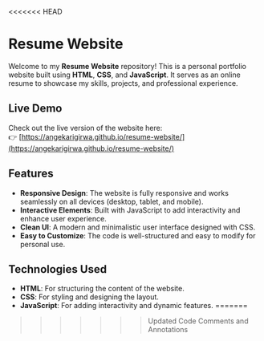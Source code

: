 <<<<<<< HEAD
# Resume Website

Welcome to my **Resume Website** repository! This is a personal portfolio website built using **HTML**, **CSS**, and **JavaScript**. It serves as an online resume to showcase my skills, projects, and professional experience.

## Live Demo

Check out the live version of the website here:  
👉 [https://angekarigirwa.github.io/resume-website/](https://angekarigirwa.github.io/resume-website/)

## Features

- **Responsive Design**: The website is fully responsive and works seamlessly on all devices (desktop, tablet, and mobile).
- **Interactive Elements**: Built with JavaScript to add interactivity and enhance user experience.
- **Clean UI**: A modern and minimalistic user interface designed with CSS.
- **Easy to Customize**: The code is well-structured and easy to modify for personal use.

## Technologies Used

- **HTML**: For structuring the content of the website.
- **CSS**: For styling and designing the layout.
- **JavaScript**: For adding interactivity and dynamic features.
=======

>>>>>>> Updated Code Comments and Annotations
